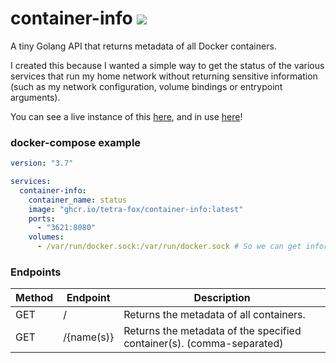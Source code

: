 # container-info ![](https://img.shields.io/github/workflow/status/tetra-fox/container-info/Build%20image%20&%20push%20to%20GitHub%20Container%20Registry?style=flat-square)

A tiny Golang API that returns metadata of all Docker containers.

I created this because I wanted a simple way to get the status of the various services that run my home network without returning sensitive information (such as my network configuration, volume bindings or entrypoint arguments).

You can see a live instance of this [here](https://home.tetra.cool/status), and in use [here](https://home.tetra.cool)!

### docker-compose example

```yaml
version: "3.7"

services:
  container-info:
    container_name: status
    image: "ghcr.io/tetra-fox/container-info:latest"
    ports:
      - "3621:8080"
    volumes:
      - /var/run/docker.sock:/var/run/docker.sock # So we can get information from Docker!
```

### Endpoints

| Method | Endpoint       | Description                                                           |
| ------ | -------------- | --------------------------------------------------------------------- |
| GET    | /              | Returns the metadata of all containers.                               |
| GET    | /{name(s)} | Returns the metadata of the specified container(s). (comma-separated) |
